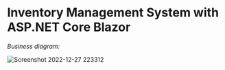 # Inventory Management System with ASP.NET Core Blazor
*Business diagram:*

![Screenshot 2022-12-27 223312](https://user-images.githubusercontent.com/43082250/209690923-0d85c332-464e-4f8c-8187-77f93e7c226c.png)
